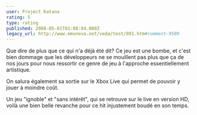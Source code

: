 ```yaml
---
user: Project Katana
rating: 5
type: rating
published: 2008-05-01T01:08:04.000Z
legacy_url: http://www.emunova.net/veda/test/891.htm#comment-9509
---
```

Que dire de plus que ce qui n'a déjà été dit? 
Ce jeu est une bombe, et c'est bien dommage que les développeurs ne se mouillent pas plus que ça de nos jours pour nous ressortir ce genre de jeu à l'approche essentiellement artistique.

On salura également sa sortie sur le Xbox Live qui permet de pouvoir y jouer à moindre coût.

Un jeu "ignoble" et "sans intérêt", qui se retrouve sur le live en version HD, voilà une bien belle revanche pour ce hit injustement boudé en son temps.